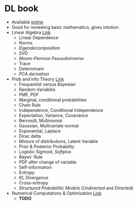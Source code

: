 # DL book
- Available [online](http://www.deeplearningbook.org/) 
- Good for reviewing basic mathematics, gives intution:
- Linear Algebra [Link](http://www.deeplearningbook.org/contents/linear_algebra.html)
    - Linear Dependence
    - Norms
    - _Eigendecomposition_
    - _SVD_
    - _Moore-Penrose Pseuodoinverse_
    - Trace
    - Determinant
    - _PCA derivation_
- Prob and Info Theory [Link](http://www.deeplearningbook.org/contents/prob.html)
    - Frequentist versus Bayesian
    - Random Variables
    - PMF, PDF
    - Marginal, conditional probabilities
    - Chain Rule
    - Independence, Conditional Independence
    - Expectation, Variance, Covariance
    - Bernoulli, Multinomial
    - Gaussian, Multivariate normal
    - Exponential, Laplace
    - Dirac delta
    - Mixture of distributions, Latent Variable
    - Prior & Posterior Probability
    - Logistic Sigmoid, _Softplus_
    - Bayes' Rule
    - PDF after change of variable
    - Self-information
    - Entropy
    - _KL Divergence_
    - Cross-entropy
    - _Structured Probabilitic Models_ (Undirected and Directed)
- Numerical Computations & Optimization [Link](http://www.deeplearningbook.org/contents/numerical.html)
    - **TODO**

